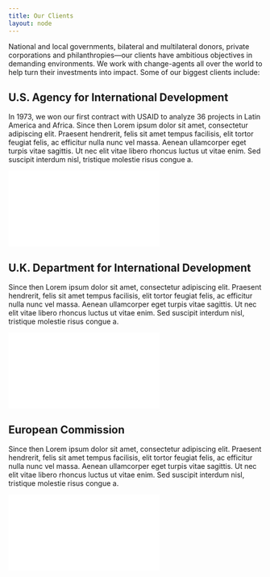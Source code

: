 ```yaml
---
title: Our Clients
layout: node
---
```


National and local governments, bilateral and multilateral donors, private corporations and philanthropies—our clients have ambitious objectives in demanding environments. We work with change-agents all over the world to help turn their investments into impact. Some of our biggest clients include: 

## U.S. Agency for International Development

In 1973, we won our first contract with USAID to analyze 36 projects in Latin America and Africa. Since then Lorem ipsum dolor sit amet, consectetur adipiscing elit. Praesent hendrerit, felis sit amet tempus facilisis, elit tortor feugiat felis, ac efficitur nulla nunc vel massa. Aenean ullamcorper eget turpis vitae sagittis. Ut nec elit vitae libero rhoncus luctus ut vitae enim. Sed suscipit interdum nisl, tristique molestie risus congue a.

<iframe src="/extras/maps/usaid" frameborder="0"></iframe>

## U.K. Department for International Development

Since then Lorem ipsum dolor sit amet, consectetur adipiscing elit. Praesent hendrerit, felis sit amet tempus facilisis, elit tortor feugiat felis, ac efficitur nulla nunc vel massa. Aenean ullamcorper eget turpis vitae sagittis. Ut nec elit vitae libero rhoncus luctus ut vitae enim. Sed suscipit interdum nisl, tristique molestie risus congue a.

<iframe src="/extras/maps/dfid" frameborder="0"></iframe>

## European Commission

Since then Lorem ipsum dolor sit amet, consectetur adipiscing elit. Praesent hendrerit, felis sit amet tempus facilisis, elit tortor feugiat felis, ac efficitur nulla nunc vel massa. Aenean ullamcorper eget turpis vitae sagittis. Ut nec elit vitae libero rhoncus luctus ut vitae enim. Sed suscipit interdum nisl, tristique molestie risus congue a.

<iframe src="/extras/maps/ec" frameborder="0"></iframe>
